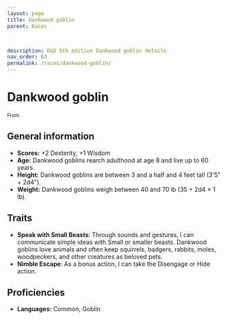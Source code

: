 ```yaml
---
layout: page
title: Dankwood goblin
parent: Races



description: D&D 5th edition Dankwood goblin details
nav_order: 63
permalink: /races/dankwood-goblin/
---
```


# Dankwood goblin

<small>From </small>


## General information

- **Scores:** +2 Dexterity, +1 Wisdom
- **Age:** Dankwood goblins rearch adulthood at age 8 and live up to 60 years.
- **Height:** Dankwood goblins are between 3 and a half and 4 feet tall (3'5" + 2d4").
- **Weight:** Dankwood goblins weigh between 40 and 70 lb (35 + 2d4 × 1 lb).

## Traits

- **Speak with Small Beasts**: Through sounds and gestures, I can communicate simple ideas with Small or smaller beasts. Dankwood goblins love animals and often keep squirrels, badgers, rabbits, moles, woodpeckers, and other creatures as beloved pets.
- **Nimble Escape**: As a bonus action, I can take the Disengage or Hide action.

## Proficiencies

- **Languages:** Common, Goblin